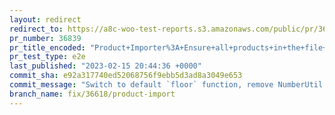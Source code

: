 ```yaml
---
layout: redirect
redirect_to: https://a8c-woo-test-reports.s3.amazonaws.com/public/pr/36839/e2e/index.html
pr_number: 36839
pr_title_encoded: "Product+Importer%3A+Ensure+all+products+in+the+file+get+processed"
pr_test_type: e2e
last_published: "2023-02-15 20:44:36 +0000"
commit_sha: e92a317740ed52068756f9ebb5d3ad8a3049e653
commit_message: "Switch to default `floor` function, remove NumberUtil method"
branch_name: fix/36618/product-import
---
```

